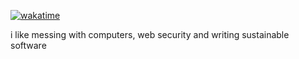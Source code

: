 [![wakatime](https://wakatime.com/badge/user/867ddedc-09be-4af0-a321-b02b1f5cfee4.svg)](https://wakatime.com/@867ddedc-09be-4af0-a321-b02b1f5cfee4)

i like messing with computers, web security and writing sustainable software  
